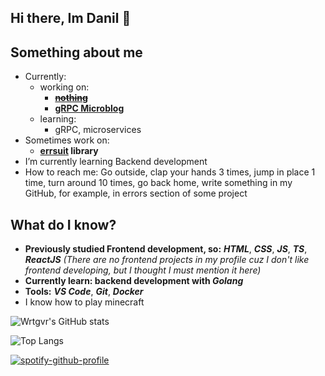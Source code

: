 ## Hi there, Im Danil 👋

## Something about me
- Currently:
   - working on:
      - ~~**[nothing](https://en.wikipedia.org/wiki/Nothing)**~~
      - **[gRPC Microblog](https://github.com/Wrtgvr2/grpc-microblog)**
   - learning:
      - gRPC, microservices
- Sometimes work on:
   - **[errsuit](https://github.com/Wrtgvr2/errsuit) library**
- I’m currently learning Backend development
- How to reach me: Go outside, clap your hands 3 times, jump in place 1 time, turn around 10 times, go back home, write something in my GitHub, for example, in errors section of some project

## What do I know?
- **Previously studied Frontend development, so:** ***HTML***, ***CSS***, ***JS***, ***TS***, ***ReactJS***
*(There are no frontend projects in my profile cuz I don't like frontend developing, but I thought I must mention it here)*
- **Currently learn: backend development with *Golang***
- **Tools:** ***VS Code***, ***Git***, ***Docker***
- I know how to play minecraft

![Wrtgvr's GitHub stats](https://github-readme-stats.vercel.app/api?username=wrtgvr2&show_icons=true&theme=dark)

![Top Langs](https://github-readme-stats.vercel.app/api/top-langs/?username=wrtgvr2&theme=dark)

[![spotify-github-profile](https://spotify-github-profile.kittinanx.com/api/view?uid=31jffwoqdfc7ajgacsecwexhua4m&cover_image=true&theme=novatorem&show_offline=true&background_color=121212&interchange=false&bar_color=53b14f&bar_color_cover=false)](https://github.com/kittinan/spotify-github-profile)
